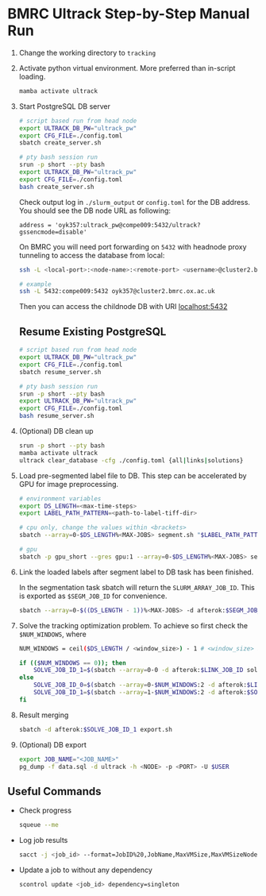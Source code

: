 # BMRC Ultrack Step-by-Step Manual Run

1. Change the working directory to `tracking`
2. Activate python virtual environment. More preferred than in-script loading.
    ```bash
    mamba activate ultrack
    ```
2. Start PostgreSQL DB server
    ```bash
    # script based run from head node
    export ULTRACK_DB_PW="ultrack_pw"
    export CFG_FILE=./config.toml
    sbatch create_server.sh

    # pty bash session run
    srun -p short --pty bash
    export ULTRACK_DB_PW="ultrack_pw"
    export CFG_FILE=./config.toml
    bash create_server.sh
    ```

    Check output log in `./slurm_output` or `config.toml` for the DB address. You should see the DB node URL as following:
    ```
    address = 'oyk357:ultrack_pw@compe009:5432/ultrack?gssencmode=disable'
    ```

    On BMRC you will need port forwarding on `5432` with headnode proxy tunneling to access the database from local:
    ```bash
    ssh -L <local-port>:<node-name>:<remote-port> <username>@cluster2.bmrc.ox.ac.uk

    # example
    ssh -L 5432:compe009:5432 oyk357@cluster2.bmrc.ox.ac.uk
    ```

    Then you can access the childnode DB with URI [localhost:5432](localhost:5432)

    ## Resume Existing PostgreSQL
    ```bash
    # script based run from head node
    export ULTRACK_DB_PW="ultrack_pw"
    export CFG_FILE=./config.toml
    sbatch resume_server.sh

    # pty bash session run
    srun -p short --pty bash
    export ULTRACK_DB_PW="ultrack_pw"
    export CFG_FILE=./config.toml
    bash resume_server.sh
    ```

3. (Optional) DB clean up
    ```bash
    srun -p short --pty bash
    mamba activate ultrack
    ultrack clear_database -cfg ./config.toml {all|links|solutions}
    ```

3. Load pre-segmented label file to DB. This step can be accelerated by GPU for image preprocessing.
    ```bash
    # environment variables
    export DS_LENGTH=<max-time-steps>
    export LABEL_PATH_PATTERN=<path-to-label-tiff-dir>

    # cpu only, change the values within <brackets>
    sbatch --array=0-$DS_LENGTH%<MAX-JOBS> segment.sh "$LABEL_PATH_PATTERN"

    # gpu
    sbatch -p gpu_short --gres gpu:1 --array=0-$DS_LENGTH%<MAX-JOBS> segment.sh "$LABEL_PATH_PATTERN"
    ```
5. Link the loaded labels after segment label to DB task has been finished.

    In the segmentation task sbatch will return the `SLURM_ARRAY_JOB_ID`. This is exported as `$SEGM_JOB_ID` for convenience.
    ```bash
    sbatch --array=0-$((DS_LENGTH - 1))%<MAX-JOBS> -d afterok:$SEGM_JOB_ID link.sh
    ```

6. Solve the tracking optimization problem. To achieve so first check the `$NUM_WINDOWS`, where 
    ```bash
    NUM_WINDOWS = ceil($DS_LENGTH / <window_size>) - 1 # <window_size> is the value in config.toml under [tracking]
    ```
    
    ```bash
    if (($NUM_WINDOWS == 0)); then
        SOLVE_JOB_ID_1=$(sbatch --array=0-0 -d afterok:$LINK_JOB_ID solve.sh)
    else
        SOLVE_JOB_ID_0=$(sbatch --array=0-$NUM_WINDOWS:2 -d afterok:$LINK_JOB_ID solve.sh)
        SOLVE_JOB_ID_1=$(sbatch --array=1-$NUM_WINDOWS:2 -d afterok:$SOLVE_JOB_ID_0 solve.sh)
    fi
    ```

7. Result merging
    ```bash
    sbatch -d afterok:$SOLVE_JOB_ID_1 export.sh
    ```

8. (Optional) DB export
    ```bash
    export JOB_NAME="<JOB_NAME>"
    pg_dump -f data.sql -d ultrack -h <NODE> -p <PORT> -U $USER
    ```

## Useful Commands
- Check progress
    ```bash
    squeue --me
    ```
- Log job results
    ```bash
    sacct -j <job_id> --format=JobID%20,JobName,MaxVMSize,MaxVMSizeNode,Start,End,Elapsed,State,ExitCode > ../slurm_log.log
    ```
- Update a job to without any dependency 
    ```bash
    scontrol update <job_id> dependency=singleton
    ```